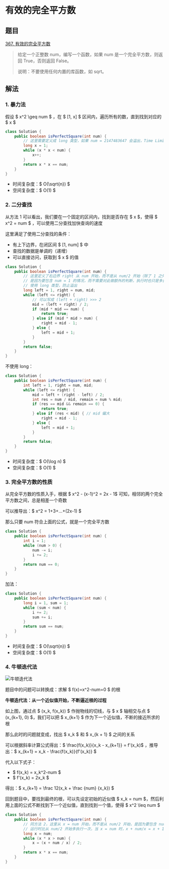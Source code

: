 # 有效的完全平方数

## 题目

[367. 有效的完全平方数](https://leetcode-cn.com/problems/valid-perfect-square/)

> 给定一个正整数 num，编写一个函数，如果 num 是一个完全平方数，则返回 True，否则返回 False。
>
> 说明：不要使用任何内置的库函数，如 sqrt。



## 解法

### 1. 暴力法

假设 $ x^2 \geq num $ ，在 $ [1, x] $ 区间内，遍历所有的数，直到找到对应的 $ x $

```java
class Solution {
    public boolean isPerfectSquare(int num) {
        // 这里需要定义成 long 类型，如果 num = 2147483647 会溢出，Time Limit Exceeded
        long x = 1;
        while (x * x < num) {
            x++;
        }
        return x * x == num;
    }
}
```

* 时间复杂度：$ O(\sqrt{n}) $
* 空间复杂度：$ O(1) $



### 2. 二分查找

从方法 1 可以看出，我们要在一个固定的区间内，找到是否存在 $ x $，使得 $ x^2 = num $ ，可以使用二分查找加快查询的速度

这里满足了使用二分查找的条件：

* 有上下边界，在闭区间 $ [1, num] $ 中
* 查找的数据是单调的（递增）
* 可以直接访问，获取到 $ x $ 的值

```java
class Solution {
    public boolean isPerfectSquare(int num) {
      	// 这里定义了右边界 right 从 num 开始，而不是从 num/2 开始（除了 1 之外，其他的完全平方数开根号，都小于自己本身的一半）
      	// 是因为要包含 num = 1 的情况，而不需要对此做额外的判断，执行时也只是多执行一次
      	// 使用 long 类型，防止溢出
        long left = 1, right = num, mid;
        while (left <= right) {
            // 可以写成 (left + right) >>> 2
            mid = (left + right) / 2;
            if (mid * mid == num) {
                return true;
            } else if (mid * mid > num) {
                right = mid - 1;
            } else {
                left = mid + 1;
            }
        }
        return false;
    }
}
```

不使用 long：

```java
class Solution {
    public boolean isPerfectSquare(int num) {
        int left = 1, right = num, mid;
        while (left <= right) {
            mid = left + (right - left) / 2;
            int res = num / mid, remain = num % mid;
            if (res == mid && remain == 0) {
                return true;
            } else if (res < mid) { // mid 偏大
                right = mid - 1;
            } else {
                left = mid + 1;
            }
        }
        return false;
    }
}
```

* 时间复杂度：$ O(\log n) $
* 空间复杂度：$ O(1) $



### 3. 完全平方数的性质

从完全平方数的性质入手，根据 $ x^2 - (x-1)^2 = 2x - 1$ 可知，相邻的两个完全平方数之间，总是相差一个奇数

可以推导出：$ x^2 = 1+3+…+(2x-1) $

那么只要 num 符合上面的公式，就是一个完全平方数

```java
class Solution {
    public boolean isPerfectSquare(int num) {
        int i = 1;
        while (num > 0) {
            num -= i;
            i += 2;
        }
        return num == 0;
    }
}
```

加法：

```java
class Solution {
    public boolean isPerfectSquare(int num) {
        long i = 1, sum = 1;
        while (sum < num) {
            i += 2;
            sum += i;
        }
        return sum == num;
    }
}
```



* 时间复杂度：$ O(\sqrt{n}) $
* 空间复杂度：$ O(1) $



### 4. 牛顿迭代法

![牛顿迭代法](https://imgconvert.csdnimg.cn/aHR0cHM6Ly9waWMubGVldGNvZGUtY24uY29tL0ZpZ3VyZXMvMzY3L3BhcmFib2xhNC5wbmc?x-oss-process=image/format,png)

题目中的问题可以转换成：求解 $ f(x)=x^2-num=0 $ 的根

**牛顿迭代法：从一个近似值开始，不断逼近根的过程**

如上图，通过点 $ (x_k, f(x_k)) $ 作抛物线的切线，与 $ x $ 轴相交与点 $ (x_{k+1}, 0) $，我们可以把 $ x_{k+1} $ 作为下一个近似值，不断的接近所求的根

那么此时的问题就变成，找出 $ x_k $ 和 $ x_{k + 1} $ 之间的关系

可以根据斜率计算公式得出：$ \frac{f(x_k)}{x_k - x_{k+1}} = f'(x_k)$ ，推导出：$ x_{k+1} = x_k - \frac{f(x_k)}{f'(x_k)} $

代入以下式子：

* $ f(x_k) = x_k^2-num $
* $ f'(x_k) = 2x_k $

得出：$ x_{k+1} = \frac 12(x_k + \frac {num} {x_k}) $

回到题目中，要找到最终的根，可以先设定初始的近似值 $ x_k = num $，然后利用上面的公式不断找到下一个近似值，直到找到一个值，使得 $ x^2 \leq num $

```java
class Solution {
    public boolean isPerfectSquare(int num) {
      	// 同方法 2，这里从 x = num 开始，而不是从 num/2 开始，是因为要包含 num = 1 的情况，而不需要对此做额外的判断
      	// 运行时比从 num/2 开始多执行一次，当 x = num 时，x + num/x = x + 1
        long x = num;
        while (x * x > num) {
            x = (x + num / x) / 2;
        }
        return x * x == num;
    }
}
```
